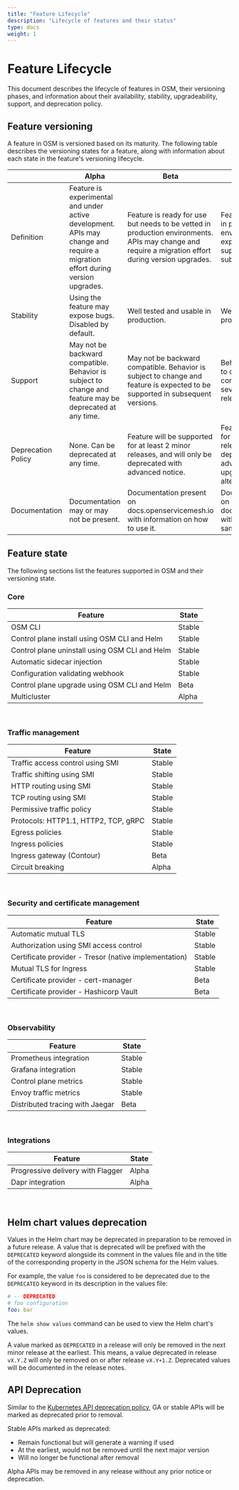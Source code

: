 ```yaml
---
title: "Feature Lifecycle"
description: "Lifecycle of features and their status"
type: docs
weight: 1
---
```


# Feature Lifecycle

This document describes the lifecycle of features in OSM, their versioning phases, and information about their availability, stability, upgradeability, support, and deprecation policy.


## Feature versioning

A feature in OSM is versioned based on its maturity. The following table describes the versioning states for a feature, along with information about each state in the feature's versioning lifecycle.

|                    | Alpha                                                                                                                         | Beta                                                                                                                                                | Stable                                                                                                                                                  |
| ------------------ | ----------------------------------------------------------------------------------------------------------------------------- | --------------------------------------------------------------------------------------------------------------------------------------------------- | ------------------------------------------------------------------------------------------------------------------------------------------------------- |
| Definition         | Feature is experimental and under active development. APIs may change and require a migration effort during version upgrades. | Feature is ready for use but needs to be vetted in production environments. APIs may change and require a migration effort during version upgrades. | Feature is ready for use in production environments. APIs are expected to be supported in several subsequent releases.                                  |
| Stability          | Using the feature may expose bugs. Disabled by default.                                                                       | Well tested and usable in production.                                                                                                               | Well tested and stable for production use.                                                                                                              |
| Support            | May not be backward compatible. Behavior is subject to change and feature may be deprecated at any time.                      | May not be backward compatible. Behavior is subject to change and feature is expected to be supported in subsequent versions.                       | Behavior is not expected to change and is considered usable for several subsequent releases.                                                            |
| Deprecation Policy | None. Can be deprecated at any time.                                                                                          | Feature will be supported for at least 2 minor releases, and will only be deprecated with advanced notice.                                          | Feature will be supported for several subsequent releases, and will only be deprecated with advanced notice and an upgrade path to alternative options. |
| Documentation      | Documentation may or may not be present.                                                                                      | Documentation present on docs.openservicemesh.io with information on how to use it.                                                                 | Documentation present on docs.openservicemesh.io with thorough guide and sample demos.                                                                  |

## Feature state

The following sections list the features supported in OSM and their versioning state.

### Core

| Feature                                        | State  |
| ---------------------------------------------- | ------ |
| OSM CLI                                        | Stable |
| Control plane install using OSM CLI and Helm   | Stable |
| Control plane uninstall using OSM CLI and Helm | Stable |
| Automatic sidecar injection                    | Stable |
| Configuration validating webhook               | Stable |
| Control plane upgrade using OSM CLI and Helm   | Beta   |
| Multicluster                                   | Alpha  |

<br/>

### Traffic management

| Feature                              | State  |
| ------------------------------------ | ------ |
| Traffic access control using SMI     | Stable |
| Traffic shifting using SMI           | Stable |
| HTTP routing using SMI               | Stable |
| TCP routing using SMI                | Stable |
| Permissive traffic policy            | Stable |
| Protocols: HTTP1.1, HTTP2, TCP, gRPC | Stable |
| Egress policies                      | Stable |
| Ingress policies                     | Stable |
| Ingress gateway (Contour)            | Beta   |
| Circuit breaking                     | Alpha  |

<br/>

### Security and certificate management

| Feature                                               | State  |
| ----------------------------------------------------- | ------ |
| Automatic mutual TLS                                  | Stable |
| Authorization using SMI access control                | Stable |
| Certificate provider - Tresor (native implementation) | Stable |
| Mutual TLS for Ingress                                | Stable |
| Certificate provider - cert-manager                   | Beta   |
| Certificate provider - Hashicorp Vault                | Beta   |

<br/>

### Observability

| Feature                         | State  |
| ------------------------------- | ------ |
| Prometheus integration          | Stable |
| Grafana integration             | Stable |
| Control plane metrics           | Stable |
| Envoy traffic metrics           | Stable |
| Distributed tracing with Jaegar | Beta   |

<br/>

### Integrations

| Feature                           | State |
| --------------------------------- | ----- |
| Progressive delivery with Flagger | Alpha |
| Dapr integration                  | Alpha |

<br/>

## Helm chart values deprecation

Values in the Helm chart may be deprecated in preparation to be removed in a future release. A value that is deprecated will be prefixed with the `DEPRECATED` keyword alongside its comment in the values file and in the title of the corresponding property in the JSON schema for the Helm values.

For example, the value `foo` is considered to be deprecated due to the `DEPRECATED` keyword in its description in the values file:
```yaml
# -- DEPRECATED
# foo configuration
foo: bar
```

The `helm show values` command can be used to view the Helm chart's values.

A value marked as `DEPRECATED` in a release will only be removed in the next minor release at the earliest. This means, a value deprecated in release `vX.Y.Z` will only be removed on or after release `vX.Y+1.Z`. Deprecated values will be documented in the release notes.

## API Deprecation

Similar to the [Kubernetes API deprecation policy](https://kubernetes.io/docs/reference/using-api/deprecation-policy/), GA or stable APIs will be marked as deprecated prior to removal.

Stable APIs marked as deprecated:

- Remain functional but will generate a warning if used
- At the earliest, would not be removed until the next major version
- Will no longer be functional after removal

Alpha APIs may be removed in any release without any prior notice or deprecation.